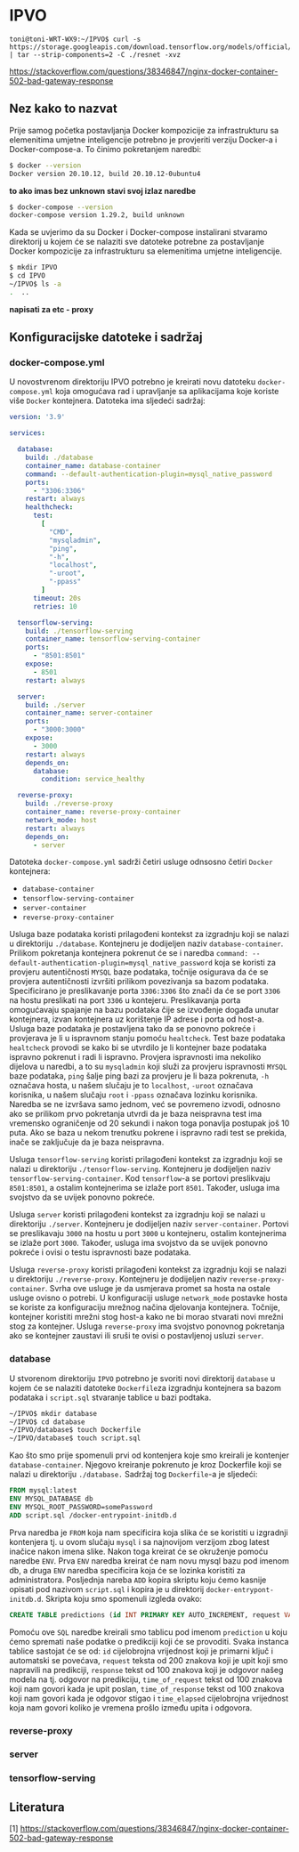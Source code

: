 # IPVO

```shell
toni@toni-WRT-WX9:~/IPVO$ curl -s https://storage.googleapis.com/download.tensorflow.org/models/official/20181001_resnet/savedmodels/resnet_v2_fp32_savedmodel_NHWC_jpg.tar.gz | tar --strip-components=2 -C ./resnet -xvz
```
<https://stackoverflow.com/questions/38346847/nginx-docker-container-502-bad-gateway-response>

## Nez kako to nazvat

Prije samog početka postavljanja Docker kompozicije za infrastrukturu sa elemenitima umjetne inteligencije potrebno je provjeriti verziju Docker-a i Docker-compose-a. To činimo pokretanjem naredbi:

```bash
$ docker --version
Docker version 20.10.12, build 20.10.12-0ubuntu4
```

**to ako imas bez unknown stavi svoj izlaz naredbe**

```bash
$ docker-compose --version
docker-compose version 1.29.2, build unknown
```

Kada se uvjerimo da su Docker i Docker-compose instalirani stvaramo direktorij u kojem će se nalaziti sve datoteke potrebne za postavljanje Docker kompozicije za infrastrukturu sa elemenitima umjetne inteligencije.

```bash
$ mkdir IPVO
$ cd IPVO
~/IPVO$ ls -a
.  ..
```

**napisati za etc - proxy** 

## Konfiguracijske datoteke i sadržaj

### docker-compose.yml

U novostvrenom direktoriju IPVO potrebno je kreirati novu datoteku ```docker-compose.yml``` koja omogućava rad i upravljanje sa aplikacijama koje koriste više ```Docker``` kontejnera. Datoteka ima sljedeći sadržaj:

```yml
version: '3.9'

services:

  database:
    build: ./database
    container_name: database-container
    command: --default-authentication-plugin=mysql_native_password
    ports:
      - "3306:3306"
    restart: always
    healthcheck:
      test:
        [
          "CMD",
          "mysqladmin",
          "ping",
          "-h",
          "localhost",
          "-uroot",
          "-ppass"
        ]
      timeout: 20s
      retries: 10

  tensorflow-serving:
    build: ./tensorflow-serving
    container_name: tensorflow-serving-container
    ports:
      - "8501:8501"
    expose:
      - 8501
    restart: always

  server:
    build: ./server
    container_name: server-container
    ports:
      - "3000:3000"
    expose:
      - 3000
    restart: always
    depends_on:
      database:
        condition: service_healthy

  reverse-proxy:
    build: ./reverse-proxy
    container_name: reverse-proxy-container
    network_mode: host
    restart: always
    depends_on:
      - server
```

Datoteka ```docker-compose.yml``` sadrži četiri usluge odnsosno četiri ```Docker``` kontejnera:
- ```database-container``` 
- ```tensorflow-serving-container```
- ```server-container```
- ```reverse-proxy-container```

Usluga baze podataka koristi prilagođeni kontekst za izgradnju koji se nalazi u direktoriju ```./database```. Kontejneru je dodijeljen naziv ```database-container```. Prilikom pokretanja kontejnera pokrenut će se i naredba ```command: --default-authentication-plugin=mysql_native_password``` koja se koristi za provjeru autentičnosti ```MYSQL``` baze podataka, točnije osigurava da će se provjera autentičnosti izvršiti prilikom povezivanja sa bazom podataka. Specificirano je preslikavanje porta ```3306:3306``` što znači da će se port ```3306``` na hostu preslikati na port ```3306``` u kontejeru. Preslikavanja porta omogućavaju spajanje na bazu podataka čije se izvođenje događa unutar kontejnera, izvan kontejnera uz korištenje IP adrese i porta od host-a. Usluga baze podataka je postavljena tako da se ponovno pokreće i provjerava je li u ispravnom stanju pomoću ```healtcheck```. 
Test baze podataka ```healtcheck``` provodi se kako bi se utvrdilo je li kontejner baze podataka ispravno pokrenut i radi li ispravno. Provjera ispravnosti ima nekoliko dijelova u naredbi, a to su ```mysqladmin``` koji služi za provjeru ispravnosti ```MYSQL``` baze podataka, ```ping``` šalje ping bazi za provjeru je li baza pokrenuta, ```-h``` označava hosta, u našem slučaju je to ```localhost```, ```-uroot``` označava korisnika, u našem slučaju ```root``` i ```-ppass``` označava lozinku korisnika. Naredba se ne izvršava samo jednom, već se povremeno izvodi, odnosno ako se prilikom prvo pokretanja utvrdi da je baza neispravna test ima vremensko ograničenje od 20 sekundi i nakon toga ponavlja postupak još 10 puta. Ako se baza u nekom trenutku pokrene i ispravno radi test se prekida, inače se zaključuje da je baza neispravna.

Usluga ```tensorflow-serving``` koristi prilagođeni kontekst za izgradnju koji se nalazi u direktoriju ```./tensorflow-serving```. Kontejneru je dodijeljen naziv ```tensorflow-serving-container```. Kod ```tensorflow```-a se portovi preslikvaju ```8501:8501```, a ostalim kontejnerima se izlaže port ```8501```. Također, usluga ima svojstvo da se uvijek ponovno pokreće.

Usluga ```server``` koristi prilagođeni kontekst za izgradnju koji se nalazi u direktoriju ```./server```. Kontejneru je dodijeljen naziv ```server-container```. Portovi se preslikavaju ```3000``` na hostu u port ```3000``` u kontejneru, ostalim kontejnerima se izlaže port ```3000```. Također, usluga ima svojstvo da se uvijek ponovno pokreće i ovisi o testu ispravnosti baze podataka.

Usluga ```reverse-proxy``` koristi prilagođeni kontekst za izgradnju koji se nalazi u direktoriju ```./reverse-proxy```. Kontejneru je dodijeljen naziv ```reverse-proxy-container```. Svrha ove usluge je da usmjerava promet sa hosta na ostale usluge ovisno o potrebi. U konfiguraciji usluge ```network_mode``` postavke hosta se koriste za konfiguraciju mrežnog načina djelovanja kontejnera. Točnije, kontejner koristiti mrežni stog host-a kako ne bi morao stvarati novi mrežni stog za kontejner. Usluga ```reverse-proxy``` ima svojstvo ponovnog pokretanja ako se kontejner zaustavi ili sruši te ovisi o postavljenoj usluzi ```server```.

### database

U stvorenom direktoriju ```IPVO``` potrebno je svoriti novi direktorij ```database``` u kojem će se nalaziti datoteke ```Dockerfile```za izgradnju kontejnera sa bazom podataka i ```script.sql``` stvaranje tablice u bazi podtaka.

```bash
~/IPVO$ mkdir database
~/IPVO$ cd database
~/IPVO/database$ touch Dockerfile
~/IPVO/database$ touch script.sql
```

Kao što smo prije spomenuli prvi od kontenjera koje smo kreirali je kontenjer ```database-container```. Njegovo kreiranje pokrenuto je kroz Dockerfile koji se nalazi u direktoriju ```./database.``` Sadržaj tog ```Dockerfile```-a je sljedeći:

```dockerfile
FROM mysql:latest
ENV MYSQL_DATABASE db
ENV MYSQL_ROOT_PASSWORD=somePassword
ADD script.sql /docker-entrypoint-initdb.d
```
Prva naredba je ```FROM``` koja nam specificira koja slika će se koristiti u izgradnji kontenjera tj. u ovom slučaju ```mysql``` i sa najnovijom verzijom zbog latest inačice nakon imena slike. Nakon toga kreirat će se okruženje pomoću naredbe ```ENV```. Prva ```ENV``` naredba kreirat će nam novu mysql bazu pod imenom db, a druga ```ENV``` naredba specificira koja će se lozinka koristiti za administratora. Posljednja nareba ```ADD``` kopira skriptu koju ćemo kasnije opisati pod nazivom ```script.sql``` i kopira je u direktorij ```docker-entrypont-initdb.d```. Skripta koju smo spomenuli izgleda ovako:

```sql
CREATE TABLE predictions (id INT PRIMARY KEY AUTO_INCREMENT, request VARCHAR(200),response VARCHAR(100), time_of_request VARCHAR(100), time_of_response VARCHAR(100), time_elapsed INT);
```

Pomoću ove ```SQL``` naredbe kreirali smo tablicu pod imenom ```prediction``` u koju ćemo spremati naše podatke o predikciji koji će se provoditi. Svaka instanca tablice sastojat će se od: ```id``` cijelobrojna vrijednost koji je primarni ključ i automatski se povećava, ```request``` teksta od 200 znakova koji je upit koji smo napravili na predikciji, ```response``` tekst od 100 znakova koji je odgovor našeg modela na tj. odgovor na predikciju, ```time_of_request``` tekst od 100 znakova koji nam govori kada je upit poslan, ```time_of_response``` tekst od 100 znakova koji nam govori kada je odgovor stigao i ```time_elapsed``` cijelobrojna vrijednost koja nam govori koliko je vremena prošlo između upita i odgovora.


### reverse-proxy

### server

### tensorflow-serving


## Literatura
[1] <https://stackoverflow.com/questions/38346847/nginx-docker-container-502-bad-gateway-response>
